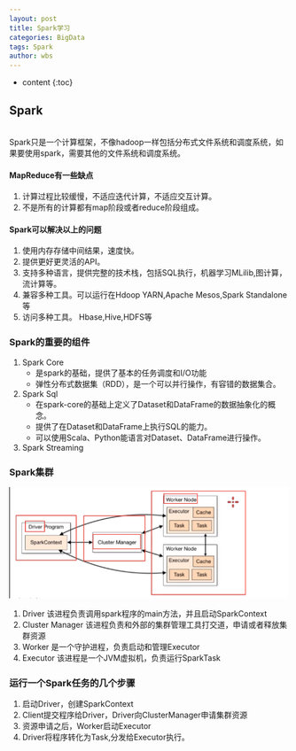 ```yaml
---
layout: post
title: Spark学习
categories: BigData
tags: Spark
author: wbs
---
```


* content
{:toc}

## Spark
<br>Spark只是一个计算框架，不像hadoop一样包括分布式文件系统和调度系统，如果要使用spark，需要其他的文件系统和调度系统。</br>
#### MapReduce有一些缺点
1. 计算过程比较缓慢，不适应迭代计算，不适应交互计算。
2. 不是所有的计算都有map阶段或者reduce阶段组成。
#### Spark可以解决以上的问题
1. 使用内存存储中间结果，速度快。
2. 提供更好更灵活的API。
3. 支持多种语言，提供完整的技术栈，包括SQL执行，机器学习MLilib,图计算，流计算等。
4. 兼容多种工具。可以运行在Hdoop YARN,Apache Mesos,Spark Standalone等
5. 访问多种工具。 Hbase,Hive,HDFS等






### Spark的重要的组件
1. Spark Core
    + 是spark的基础，提供了基本的任务调度和I/O功能
    + 弹性分布式数据集（RDD），是一个可以并行操作，有容错的数据集合。
2. Spark Sql
    + 在spark-core的基础上定义了Dataset和DataFrame的数据抽象化的概念。
    + 提供了在Dataset和DataFrame上执行SQL的能力。
    + 可以使用Scala、Python能语言对Dataset、DataFrame进行操作。
3. Spark Streaming
### Spark集群
![](../images/spark-learn/spark集群.png)
1. Driver 该进程负责调用spark程序的main方法，并且启动SparkContext
2. Cluster Manager 该进程负责和外部的集群管理工具打交道，申请或者释放集群资源
3. Worker 是一个守护进程，负责启动和管理Executor
4. Executor 该进程是一个JVM虚拟机，负责运行SparkTask

### 运行一个Spark任务的几个步骤
1. 启动Driver，创建SparkContext
2. Client提交程序给Driver，Driver向ClusterManager申请集群资源
3. 资源申请之后，Worker启动Executor
4. Driver将程序转化为Task,分发给Executor执行。



